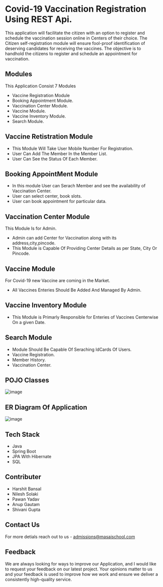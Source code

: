 # Covid-19 Vaccination Registration Using REST Api.

This application will facilitate the citizen with an option to register and schedule the vaccination session online in Centers of their choice. The Citizen self-registration module will ensure fool-proof identification of deserving candidates for receiving the vaccines.
The objective is to handhold the citizens to register and schedule an appointment for vaccination.

## Modules

This Application Consist 7 Modules

- Vaccine Registration Module
- Booking Appointment Module.
- Vaccination Center Module.
- Vaccine Module.
- Vaccine Inventory Module.
- Search Module.

## Vaccine Retistration Module
- This Module Will Take User Mobile Number For Registration.
- User Can Add The Member In the Member List.
- User Can See the Status Of Each Member.

## Booking AppointMent Module
- In this module User can Serach Member and see the availability of Vaccination Center.
- User can select center, book slots. 
- User can book appointment for particular data.

## Vaccination Center Module
This Module Is for Admin.

- Admin can add Center for Vaccination along with its address,city,pincode.
- This Module is Capable Of Providing Center Details as per State, City Or Pincode.

## Vaccine Module
For Covid-19 new Vaccine are coming in the Market.
- All Vaccines Enteries Should Be Added And Managed By Admin.

## Vaccine Inventory Module

- This Module is Primarly Responsible for Enteries of Vaccines Centerwise On a given Date.

## Search Module

- Module Should Be Capable Of Seraching IdCards Of Users.
- Vaccine Registration.
- Member History.
- Vaccination Center.

## POJO Classes
![image](https://user-images.githubusercontent.com/101393035/201486809-587dda23-03cd-4ebb-9232-c4f83b4d66fd.png)

## ER Diagram Of Application
![image](https://user-images.githubusercontent.com/101393035/201487101-05137398-5979-4716-ab79-6c3909350f92.png)

## Tech Stack
- Java
- Spring Boot
- JPA With Hibernate
- SQL

## Contributer
- Harshit Bansal
- Nilesh Solaki
- Pawan Yadav
- Anup Gautam
- Shivani Gupta

## Contact Us
For more detials reach out to us - admissions@masaischool.com

## Feedback
We are always looking for ways to improve our Application, and I would like to request your feedback on our latest project. Your opinions matter to us and your feedback is used to improve how we work and ensure we deliver a consistently high-quality service.
